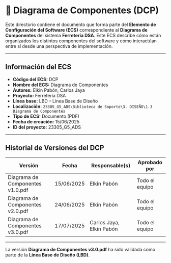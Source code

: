 # 🧩 Diagrama de Componentes (DCP)

Este directorio contiene el documento que forma parte del **Elemento de Configuración del Software (ECS)** correspondiente al **Diagrama de Componentes** del sistema **Ferretería DSA**. Este ECS describe cómo están organizados los distintos componentes del software y cómo interactúan entre sí desde una perspectiva de implementación.

---

## Información del ECS

- **Código del ECS:** DCP  
- **Nombre del ECS:** Diagrama de Componentes  
- **Autores:** Elkin Pabón, Carlos Jaya  
- **Proyecto:** Ferretería DSA  
- **Línea base:** LBD – Línea Base de Diseño  
- **Localización:** `23305_G5_ADS\Biblioteca de Soporte\3. DISEÑO\1.3 Diagrama de Componentes`  
- **Tipo de ECS:** Documento (PDF)  
- **Fecha de creación:** 15/06/2025  
- **ID del proyecto:** 23305_G5_ADS  

---

## Historial de Versiones del DCP

| Versión                           | Fecha        | Responsable(s)                | Aprobado por     |
|----------------------------------|--------------|-------------------------------|------------------|
| Diagrama de Componentes v1.0.pdf | 15/06/2025   | Elkin Pabón                    | Todo el equipo   |
| Diagrama de Componentes v2.0.pdf | 24/06/2025   | Elkin Pabón                    | Todo el equipo   |
| Diagrama de Componentes v3.0.pdf | 17/07/2025   | Carlos Jaya, Elkin Pabón       | Todo el equipo   |

---

La versión **Diagrama de Componentes v3.0.pdf** ha sido validada como parte de la **Línea Base de Diseño (LBD)**.
